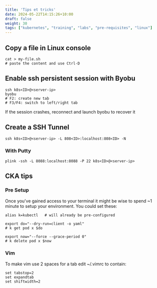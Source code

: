 ```yaml
---
title: 'Tips et tricks'
date: 2024-05-22T14:15:26+10:00
draft: false
weight: 30
tags: ["kubernetes", "training", "labs", "pre-requisites", "linux"]
---
```


## Copy a file in Linux console

```shell
cat > my-file.sh
# paste the content and use Ctrl-D
```

## Enable ssh persistent session with Byobu

```shell
ssh k8s<ID>@<server-ip>
byobu
# F2: create new tab
# F3/F4: switch to left/right tab
```

If the session crashes, reconnect and launch byobu to recover it

## Create a SSH Tunnel

```shell
ssh k8s<ID>@<server-ip> -L 808<ID>:localhost:808<ID> -N
```

### With Putty

```shell
plink -ssh -L 8088:localhost:8088 -P 22 k8s<ID>@<server-ip>
```

## CKA tips

### Pre Setup
Once you've gained access to your terminal it might be wise to spend ~1 minute to setup your environment. You could set these:

```shell
alias k=kubectl   # will already be pre-configured

export do="--dry-run=client -o yaml"
# k get pod x $do

export now="--force --grace-period 0"
# k delete pod x $now
```

### Vim

To make vim use 2 spaces for a tab edit ~/.vimrc to contain:

```shell
set tabstop=2
set expandtab
set shiftwidth=2
```
